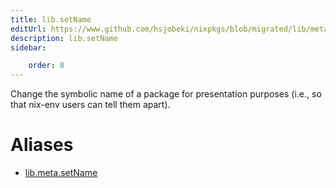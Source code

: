 ```yaml
---
title: lib.setName
editUrl: https://www.github.com/hsjobeki/nixpkgs/blob/migrated/lib/meta.nix#L35C13
description: lib.setName
sidebar:

    order: 8
---
```


Change the symbolic name of a package for presentation purposes
(i.e., so that nix-env users can tell them apart).


# Aliases

- [lib.meta.setName](/nix-doc-comments/reference/lib/meta/lib-meta-setname)


